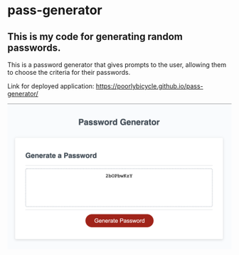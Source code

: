 # pass-generator

## This is my code for generating random passwords.

This is a password generator that gives prompts to the user, allowing them to choose the criteria for their passwords.

Link for deployed application: https://poorlybicycle.github.io/pass-generator/ 

![Screenshot](https://github.com/poorlybicycle/pass-generator/blob/main/passgen%20screenshot.png?raw=true "Challenge Screenshot")